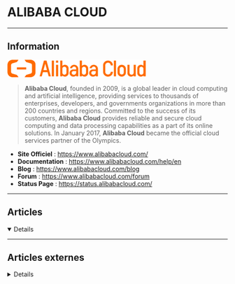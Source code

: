 # ALIBABA CLOUD
----

## <i class="fa-solid fa-hashtag"></i> Information

![Logo](../../_media/clouds/alibaba/alibaba_cloud.png ':size=250 :no-zoom')


> <i class="fa-solid fa-quote-left"></i>**Alibaba Cloud**, founded in 2009, is a global leader in cloud computing and artificial intelligence, providing services to thousands of enterprises, developers, and governments organizations in more than 200 countries and regions. Committed to the success of its customers, **Alibaba Cloud** provides reliable and secure cloud computing and data processing capabilities as a part of its online solutions. In January 2017, **Alibaba Cloud** became the official cloud services partner of the Olympics.  <i class="fa-solid fa-quote-left fa-rotate-180"></i>


- <i class="fa-solid fa-globe"></i> **Site Officiel** : https://www.alibabacloud.com/
- <i class="fa-solid fa-book"></i> **Documentation** : https://www.alibabacloud.com/help/en
- <i class="fab fa-blogger-b"></i> **Blog** : https://www.alibabacloud.com/blog
- <i class="fas fa-comments"></i> **Forum** : https://www.alibabacloud.com/forum
- <i class="fas fa-tools"></i> **Status Page** : https://status.alibabacloud.com/

---

## <i class="fa-regular fa-newspaper"></i> Articles

<details open>

</details>

---

## <i class="fa-solid fa-glasses"></i> Articles externes

<details>

- [Alibaba Cloud RDS PostgreSQL — Time Series Data Optimization](https://dzone.com/articles/alibaba-cloud-rds-postgresql-time-series-data-opti)
- [Build Your First Serverless Website with Alibaba Cloud](https://dzone.com/articles/build-your-first-serverless-website-with-alibaba-c)
- [Creating a Partition Table with Data Lake Analytics](https://dzone.com/articles/creating-a-partition-table-with-data-lake-analytic)
- [Deep Learning at Alibaba Cloud With Alluxio – Running PyTorch on HDFS](https://dzone.com/articles/deep-learning-at-alibaba-cloud-with-alluxio-runnin)
- [Function Compute to Power Schedule Alibaba Cloud ECS Instances](https://dzone.com/articles/function-compute-to-power-schedule-alibaba-cloud-e)
- [How to Setup Email Server on Ubuntu 16.04 Alibaba ECS](https://dzone.com/articles/how-to-setup-email-server-with-postfix-dovecot-dir)
- [How to Use the Alibaba Cloud Migration Tool](https://dzone.com/articles/how-to-use-the-alibaba-cloud-migration-tool)
- [Installing the ELK Stack on Alibaba Cloud: Step by Step Guide](https://logz.io/blog/elk-on-alibaba-cloud/)
- [Installing the ELK Stack on Alibaba Cloud: Step by Step Guide](https://logz.io/blog/elk-on-alibaba-cloud/)
- [Key Management Services Android Demo Using Alibaba Cloud KMS Service](https://dzone.com/articles/key-management-services-android-demo-using-alibaba-2)
- [Running Bolt With Docker and Terraform With Alibaba Cloud](https://dzone.com/articles/run-bolt-with-docker-and-terraform-with-alibaba-cl-1)

</details>